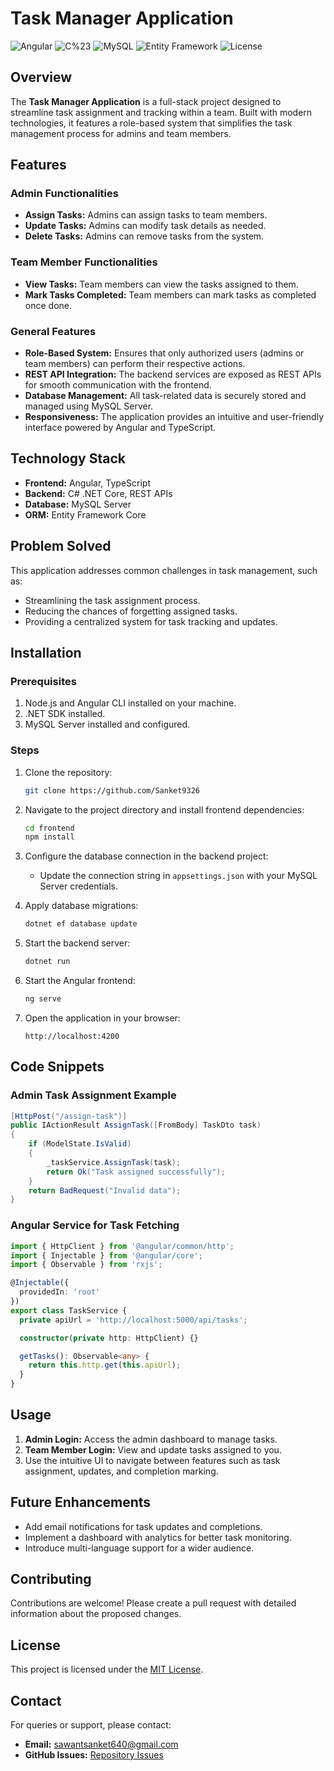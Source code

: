# Task Manager Application

![Angular](https://img.shields.io/badge/Frontend-Angular-blue)
![C%23](https://img.shields.io/badge/Backend-C%23_.NET_Core-brightgreen)
![MySQL](https://img.shields.io/badge/Database-MySQL-orange)
![Entity Framework](https://img.shields.io/badge/ORM-Entity_Framework_Core-yellow)
![License](https://img.shields.io/badge/License-MIT-lightgrey)

## Overview
The **Task Manager Application** is a full-stack project designed to streamline task assignment and tracking within a team. Built with modern technologies, it features a role-based system that simplifies the task management process for admins and team members.

## Features

### Admin Functionalities
- **Assign Tasks:** Admins can assign tasks to team members.
- **Update Tasks:** Admins can modify task details as needed.
- **Delete Tasks:** Admins can remove tasks from the system.

### Team Member Functionalities
- **View Tasks:** Team members can view the tasks assigned to them.
- **Mark Tasks Completed:** Team members can mark tasks as completed once done.

### General Features
- **Role-Based System:** Ensures that only authorized users (admins or team members) can perform their respective actions.
- **REST API Integration:** The backend services are exposed as REST APIs for smooth communication with the frontend.
- **Database Management:** All task-related data is securely stored and managed using MySQL Server.
- **Responsiveness:** The application provides an intuitive and user-friendly interface powered by Angular and TypeScript.

## Technology Stack
- **Frontend:** Angular, TypeScript
- **Backend:** C# .NET Core, REST APIs
- **Database:** MySQL Server
- **ORM:** Entity Framework Core

## Problem Solved
This application addresses common challenges in task management, such as:
- Streamlining the task assignment process.
- Reducing the chances of forgetting assigned tasks.
- Providing a centralized system for task tracking and updates.

## Installation

### Prerequisites
1. Node.js and Angular CLI installed on your machine.
2. .NET SDK installed.
3. MySQL Server installed and configured.

### Steps
1. Clone the repository:
   ```bash
   git clone https://github.com/Sanket9326
   ```
2. Navigate to the project directory and install frontend dependencies:
   ```bash
   cd frontend
   npm install
   ```
3. Configure the database connection in the backend project:
   - Update the connection string in `appsettings.json` with your MySQL Server credentials.

4. Apply database migrations:
   ```bash
   dotnet ef database update
   ```
5. Start the backend server:
   ```bash
   dotnet run
   ```
6. Start the Angular frontend:
   ```bash
   ng serve
   ```
7. Open the application in your browser:
   ```
   http://localhost:4200
   ```

## Code Snippets

### Admin Task Assignment Example
```csharp
[HttpPost("/assign-task")]
public IActionResult AssignTask([FromBody] TaskDto task)
{
    if (ModelState.IsValid)
    {
        _taskService.AssignTask(task);
        return Ok("Task assigned successfully");
    }
    return BadRequest("Invalid data");
}
```

### Angular Service for Task Fetching
```typescript
import { HttpClient } from '@angular/common/http';
import { Injectable } from '@angular/core';
import { Observable } from 'rxjs';

@Injectable({
  providedIn: 'root'
})
export class TaskService {
  private apiUrl = 'http://localhost:5000/api/tasks';

  constructor(private http: HttpClient) {}

  getTasks(): Observable<any> {
    return this.http.get(this.apiUrl);
  }
}
```

## Usage
1. **Admin Login:** Access the admin dashboard to manage tasks.
2. **Team Member Login:** View and update tasks assigned to you.
3. Use the intuitive UI to navigate between features such as task assignment, updates, and completion marking.

## Future Enhancements
- Add email notifications for task updates and completions.
- Implement a dashboard with analytics for better task monitoring.
- Introduce multi-language support for a wider audience.

## Contributing
Contributions are welcome! Please create a pull request with detailed information about the proposed changes.

## License
This project is licensed under the [MIT License](LICENSE).

## Contact
For queries or support, please contact:
- **Email:** sawantsanket640@gmail.com
- **GitHub Issues:** [Repository Issues](https://github.com/Sanket9326/issues)

